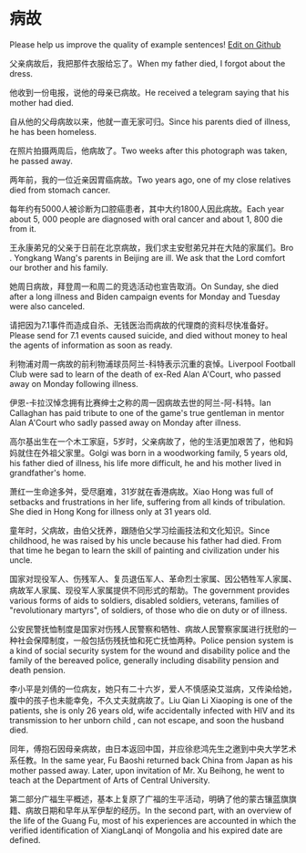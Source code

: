 # 病故

Please help us improve the quality of example sentences! [Edit on Github](https://github.com/jiyushe/jiyu-example-sentence-source/blob/main/chinese/binggu.md)

<p><span class="chinese">父亲病故后，我把那件衣服给忘了。</span><span class="english">When my father died, I forgot about the dress.</span></p>

<p><span class="chinese">他收到一份电报，说他的母亲已病故。</span><span class="english">He received a telegram saying that his mother had died.</span></p>

<p><span class="chinese">自从他的父母病故以来，他就一直无家可归。</span><span class="english">Since his parents died of illness, he has been homeless.</span></p>

<p><span class="chinese">在照片拍摄两周后，他病故了。</span><span class="english">Two weeks after this photograph was taken, he passed away.</span></p>

<p><span class="chinese">两年前，我的一位近亲因胃癌病故。</span><span class="english">Two years ago, one of my close relatives died from stomach cancer.</span></p>

<p><span class="chinese">每年约有5000人被诊断为口腔癌患者，其中大约1800人因此病故。</span><span class="english">Each year about 5, 000 people are diagnosed with oral cancer and about 1, 800 die from it.</span></p>

<p><span class="chinese">王永康弟兄的父亲于日前在北京病故，我们求主安慰弟兄并在大陆的家属们。</span><span class="english">Bro . Yongkang Wang's parents in Beijing are ill. We ask that the Lord comfort our brother and his family.</span></p>

<p><span class="chinese">她周日病故，拜登周一和周二的竞选活动也宣告取消。</span><span class="english">On Sunday, she died after a long illness and Biden campaign events for Monday and Tuesday were also canceled.</span></p>

<p><span class="chinese">请把因为7.1事件而造成自杀、无钱医治而病故的代理商的资料尽快准备好。</span><span class="english">Please send for 7.1 events caused suicide, and died without money to heal the agents of information as soon as ready.</span></p>

<p><span class="chinese">利物浦对周一病故的前利物浦球员阿兰-科特表示沉重的哀悼。</span><span class="english">Liverpool Football Club were sad to learn of the death of ex-Red Alan A'Court, who passed away on Monday following illness.</span></p>

<p><span class="chinese">伊恩-卡拉汉悼念拥有比赛绅士之称的周一因病故去世的阿兰-阿-科特。</span><span class="english">Ian Callaghan has paid tribute to one of the game's true gentleman in mentor Alan A'Court who sadly passed away on Monday after illness.</span></p>

<p><span class="chinese">高尔基出生在一个木工家庭，5岁时，父亲病故了，他的生活更加艰苦了，他和妈妈就住在外祖父家里。</span><span class="english">Golgi was born in a woodworking family, 5 years old, his father died of illness, his life more difficult, he and his mother lived in grandfather's home.</span></p>

<p><span class="chinese">萧红一生命途多舛，受尽磨难，31岁就在香港病故。</span><span class="english">Xiao Hong was full of setbacks and frustrations in her life, suffering from all kinds of tribulation. She died in Hong Kong for illness only at 31 years old.</span></p>

<p><span class="chinese">童年时，父病故，由伯父抚养，跟随伯父学习绘画技法和文化知识。</span><span class="english">Since childhood, he was raised by his uncle because his father had died. From that time he began to learn the skill of painting and civilization under his uncle.</span></p>

<p><span class="chinese">国家对现役军人、伤残军人、复员退伍军人、革命烈士家属、因公牺牲军人家属、病故军人家属、现役军人家属提供不同形式的帮助。</span><span class="english">The government provides various forms of aids to soldiers, disabled soldiers, veterans, families of "revolutionary martyrs", of soldiers, of those who die on duty or of illness.</span></p>

<p><span class="chinese">公安民警抚恤制度是国家对伤残人民警察和牺牲、病故人民警察家属进行抚慰的一种社会保障制度，一般包括伤残抚恤和死亡抚恤两种。</span><span class="english">Police pension system is a kind of social security system for the wound and disability police and the family of the bereaved police, generally including disability pension and death pension.</span></p>

<p><span class="chinese">李小平是刘倩的一位病友，她只有二十六岁，爱人不慎感染艾滋病，又传染给她，腹中的孩子也未能幸免，不久丈夫就病故了。</span><span class="english">Liu Qian Li Xiaoping is one of the patients, she is only 26 years old, wife accidentally infected with HIV and its transmission to her unborn child , can not escape, and soon the husband died.</span></p>

<p><span class="chinese">同年，傅抱石因母亲病故，由日本返回中国，并应徐悲鸿先生之邀到中央大学艺术系任教。</span><span class="english">In the same year, Fu Baoshi returned back China from Japan as his mother passed away. Later, upon invitation of Mr. Xu Beihong, he went to teach at the Department of Arts of Central University.</span></p>

<p><span class="chinese">第二部分广福生平概述，基本上复原了广福的生平活动，明确了他的蒙古镶蓝旗旗籍、病故日期和早年从军伊犁的经历。</span><span class="english">In the second part, with an overview of the life of the Guang Fu, most of his experiences are accounted in which the verified identification of XiangLanqi of Mongolia and his expired date are defined.</span></p>

